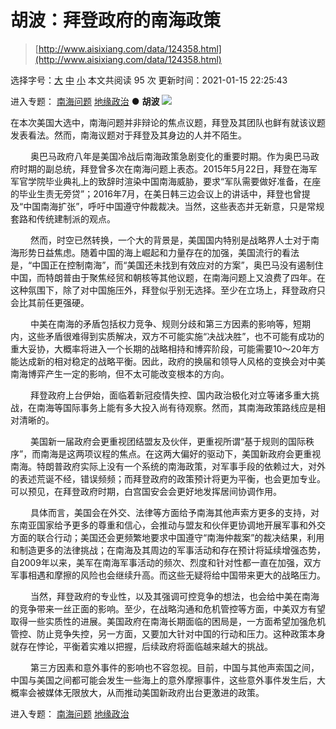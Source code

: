 # 胡波：拜登政府的南海政策

> [http://www.aisixiang.com/data/124358.html](http://www.aisixiang.com/data/124358.html)

选择字号：[大](http://www.aisixiang.com/data/124358.html) [中](http://www.aisixiang.com/data/124358.html) [小](http://www.aisixiang.com/data/124358.html)   本文共阅读 95 次 更新时间：2021-01-15 22:25:43

进入专题： [南海问题](http://www.aisixiang.com/zhuanti/61.html)   [地缘政治](http://www.aisixiang.com/zhuanti/366.html)  ● **胡波**  [![](http://www.aisixiang.com/images/detail-20200426.jpg)](http://www.aisixiang.com/data/121035.html)

在本次美国大选中，南海问题并非辩论的焦点议题，拜登及其团队也鲜有就该议题发表看法。然而，南海议题对于拜登及其身边的人并不陌生。

　　 奥巴马政府八年是美国冷战后南海政策急剧变化的重要时期。作为奥巴马政府时期的副总统，拜登曾多次在南海问题上表态。2015年5月22日，拜登在海军军官学院毕业典礼上的致辞时渲染中国南海威胁，要求“军队需要做好准备，在座的毕业生责无旁贷”；2016年7月，在美日韩三边会议上的讲话中，拜登也曾提及“中国南海扩张”，呼吁中国遵守仲裁裁决。当然，这些表态并无新意，只是常规套路和传统建制派的观点。

　　 然而，时空已然转换，一个大的背景是，美国国内特别是战略界人士对于南海形势日益焦虑。随着中国的海上崛起和力量存在的加强，美国流行的看法是，“中国正在控制南海”，而“美国还未找到有效应对的方案”，奥巴马没有遏制住中国，而特朗普由于聚焦经贸和朝核等其他议题，在南海问题上又浪费了四年。在这种氛围下，除了对中国施压外，拜登似乎别无选择。至少在立场上，拜登政府只会比其前任更强硬。

　　 中美在南海的矛盾包括权力竞争、规则分歧和第三方因素的影响等，短期内，这些矛盾很难得到实质解决，双方不可能实施“决战决胜”，也不可能有成功的重大妥协，大概率将进入一个长期的战略相持和博弈阶段，可能需要10～20年方能达成新的相对稳定的战略平衡。因此，政府的换届和领导人风格的变换会对中美南海博弈产生一定的影响，但不太可能改变根本的方向。

　　 拜登政府上台伊始，面临着新冠疫情失控、国内政治极化对立等诸多重大挑战，在南海等国际事务上能有多大投入尚有待观察。然而，其南海政策路线应是相对清晰的。

　　 美国新一届政府会更重视团结盟友及伙伴，更重视所谓“基于规则的国际秩序”，而南海是这两项议程的焦点。在这两大偏好的驱动下，美国新政府会更重视南海。特朗普政府实际上没有一个系统的南海政策，对军事手段的依赖过大，对外的表述荒诞不经，错误频频；而拜登政府的政策预计将更为平衡，也会更加专业。可以预见，在拜登政府时期，白宫国安会会更好地发挥居间协调作用。

　　 具体而言，美国会在外交、法律等方面给予南海其他声索方更多的支持，对东南亚国家给予更多的尊重和信心，会推动与盟友和伙伴更协调地开展军事和外交方面的联合行动；美国还会更频繁地要求中国遵守“南海仲裁案”的裁决结果，利用和制造更多的法律挑战；在南海及其周边的军事活动和存在预计将延续增强态势，自2009年以来，美军在南海军事活动的频次、烈度和针对性都一直在加强，双方军事相遇和摩擦的风险也会继续升高。而这些无疑将给中国带来更大的战略压力。

　　 当然，拜登政府的专业性，以及其强调可控竞争的想法，也会给中美在南海的竞争带来一丝正面的影响。至少，在战略沟通和危机管控等方面，中美双方有望取得一些实质性的进展。美国政府在南海长期面临的困局是，一方面希望加强危机管控、防止竞争失控，另一方面，又要加大针对中国的行动和压力。这种政策本身就存在悖论，平衡着实难以把握，后续政府将面临越来越大的挑战。

　　 第三方因素和意外事件的影响也不容忽视。目前，中国与其他声索国之间，中国与美国之间都可能会发生一些海上的意外摩擦事件，这些意外事件发生后，大概率会被媒体无限放大，从而推动美国新政府出台更激进的政策。

&#x20;   进入专题： [南海问题](http://www.aisixiang.com/zhuanti/61.html)   [地缘政治](http://www.aisixiang.com/zhuanti/366.html) &#x20;
